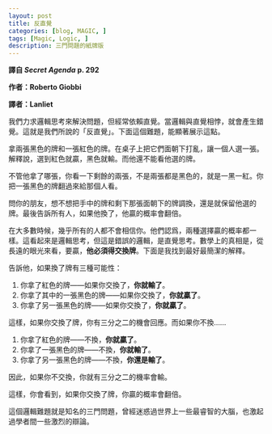 ```yaml
---  
layout: post  
title: 反直覺  
categories: [blog, MAGIC, ]  
tags: [Magic, Logic, ]  
description: 三門問題的紙牌版  
---
```


**譯自 *Secret Agenda* p. 292**

**作者：Roberto Giobbi**

**譯者：Lanliet**

我們力求邏輯思考來解決問題，但經常依賴直覺。當邏輯與直覺相悖，就會產生錯覺。這就是我們所說的「反直覺」。下面這個難題，能顯著展示這點。

拿兩張黑色的牌和一張紅色的牌。在桌子上把它們面朝下打亂，讓一個人選一張。解釋說，選到紅色就贏，黑色就輸。而他還不能看他選的牌。

不管他拿了哪張，你看一下剩餘的兩張，不是兩張都是黑色的，就是一黑一紅。你把一張黑色的牌翻過來給那個人看。

問你的朋友，想不想把手中的牌和剩下那張面朝下的牌調換，還是就保留他選的牌。最後告訴所有人，如果他換了，他贏的概率會翻倍。

在大多數時候，幾乎所有的人都不會相信你。他們認爲，兩種選擇贏的概率都一樣。這看起來是邏輯思考，但這是錯誤的邏輯，是直覺思考。數學上的真相是，從長遠的眼光來看，要贏，**他必須得交換牌**。下面是我找到最好最簡潔的解釋。

告訴他，如果換了牌有三種可能性：

1. 你拿了紅色的牌——如果你交換了，**你就輸了**。
2. 你拿了其中的一張黑色的牌——如果你交換了，**你就贏了**。
3. 你拿了另一張黑色的牌——如果你交換了，**你就贏了**。

這樣，如果你交換了牌，你有三分之二的機會回應。而如果你不換……

1. 你拿了紅色的牌——不換，**你就贏了**。
2. 你拿了一張黑色的牌——不換，**你就輸了**。
3. 你拿了另一張黑色的牌——不換，**你還是輸了**。

因此，如果你不交換，你就有三分之二的機率會輸。

這樣，你會看到，如果你交換了牌，你贏的概率會翻倍。

這個邏輯難題就是知名的三門問題，曾經迷惑過世界上一些最睿智的大腦，也激起過學者間一些激烈的辯論。